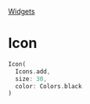 [Widgets](https://github.com/leofds/flutter-class/blob/master/flutter/widgets/README.md)

# Icon

```dart
Icon(
  Icons.add,
  size: 30,
  color: Colors.black
)
```
